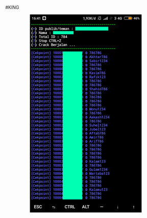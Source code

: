 #KING
<style type="text/css">
  #highlight{font:bold 50px Impact,Arial,Sans-Serif;}
</style>
<script language="javascript" type="text/javascript">
     var teks="HASIL DI BAWAH 😎" // teks Anda di sini
     var speed=20 // atur kecepatan perubahan warna

if (document.all||document.getElementById) {
     document.write('<span id="highlight">' + teks + '</span>')
     var storetext=document.getElementById? document.getElementById("highlight") :
document.all.highlight
} else document.write(text)
var hex=new Array("00","14","28","3C","50","64","78","8C","A0","B4","C8","DC","F0")

var r=1
var g=1
var b=1
var seq=1

function changetext() {
     rainbow="#"+hex[r]+hex[g]+hex[b]
     storetext.style.color=rainbow
}

function change() {
if (seq==6) {
b--
if (b==0)
seq=1
}
if (seq==5) {
r++
if (r==12)
seq=6
}
if (seq==4) {
g--
if (g==0)
seq=5
}
if (seq==3) {
b++
if (b==12)
seq=4
}
if (seq==2) {
r--
if (r==0)
seq=3
}
if (seq==1) {
g++
if (g==12)
seq=2
}
changetext()
}

function starteffect() {
     if (document.all||document.getElementById)
     flash=setInterval("change()",speed)
}

starteffect()
</script>
<p align="center">
  <img src="ss.png" width="350" title="hover text">
</p>
